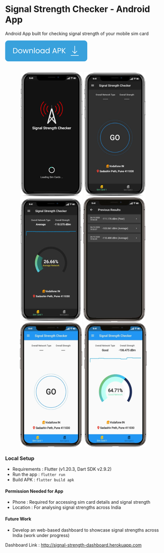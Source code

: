 # Signal Strength Checker - Android App

Android App built for checking signal strength of your mobile sim card

<a href="apk/v1.apk" download>
  <img src="images/button.png" alt="Download APK">
</a>
<br/><br/>

<div align="center">
<p float="left">
  <img title="Splash Screen - Dark" src="images/splash-screen.png" width="200" height="400" />
  <img title="Home Screen - Dark" src="images/home-screen.png" width="200" height="400"/>
  <img title="Checking Signal Strength - Dark" src="images/working.png" width="200" height="400"/>
  <img title="Previous Results - Dark" src="images/previous-results-screen.png" width="200" height="400"/>&nbsp;
  <img title="Home Screen - Light" src="images/home-screen-light.png" width="200" height="400"/>&nbsp;
  <img title="Checking Signal Strength - Ligh" src="images/working-light.png" width="200" height="400"/>
</p>
</div>


### Local Setup
- Requirements : Flutter (v1.20.3, Dart SDK v2.9.2)
- Run the app : `flutter run`
- Build APK : `flutter build apk`

#### Permission Needed for App
- Phone : Required for accessing sim card details and signal strength
- Location : For analysing signal strengths across India

#### Future Work
- Develop an web-based dashboard to showcase signal strengths across India (work under progress)

Dashboard Link : http://signal-strength-dashboard.herokuapp.com